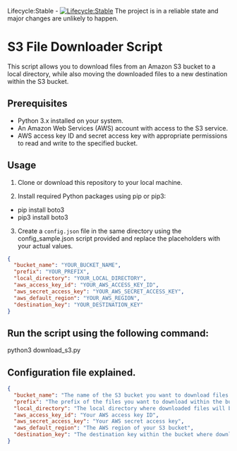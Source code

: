 Lifecycle:Stable - [![Lifecycle:Stable](https://img.shields.io/badge/Lifecycle-Stable-97ca00)](<Redirect-URL>)
The project is in a reliable state and major changes are unlikely to happen.

# S3 File Downloader Script

This script allows you to download files from an Amazon S3 bucket to a local directory, while also moving the downloaded files to a new destination within the S3 bucket.

## Prerequisites

- Python 3.x installed on your system.
- An Amazon Web Services (AWS) account with access to the S3 service.
- AWS access key ID and secret access key with appropriate permissions to read and write to the specified bucket.

## Usage

1. Clone or download this repository to your local machine.

2. Install required Python packages using pip or pip3:
- pip install boto3 
- pip3 install boto3

3. Create a `config.json` file in the same directory using the config_sample.json script provided and replace the placeholders with your actual values.

```json
{
  "bucket_name": "YOUR_BUCKET_NAME",
  "prefix": "YOUR_PREFIX",
  "local_directory": "YOUR_LOCAL_DIRECTORY",
  "aws_access_key_id": "YOUR_AWS_ACCESS_KEY_ID",
  "aws_secret_access_key": "YOUR_AWS_SECRET_ACCESS_KEY",
  "aws_default_region": "YOUR_AWS_REGION",
  "destination_key": "YOUR_DESTINATION_KEY"
}

```
## Run the script using the following command:

python3 download_s3.py

## Configuration file explained.

```json
{
  "bucket_name": "The name of the S3 bucket you want to download files from",
  "prefix": "The prefix of the files you want to download within the bucket",
  "local_directory": "The local directory where downloaded files will be saved",
  "aws_access_key_id": "Your AWS access key ID",
  "aws_secret_access_key": "Your AWS secret access key",
  "aws_default_region": "The AWS region of your S3 bucket",
  "destination_key": "The destination key within the bucket where downloaded files will be moved"
} 
```
